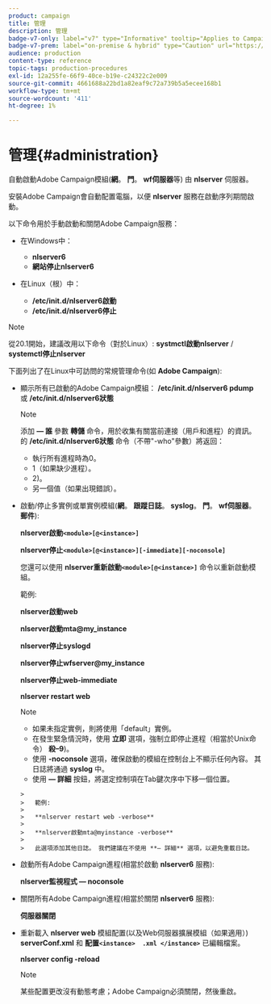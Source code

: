 ```yaml
---
product: campaign
title: 管理
description: 管理
badge-v7-only: label="v7" type="Informative" tooltip="Applies to Campaign Classic v7 only"
badge-v7-prem: label="on-premise & hybrid" type="Caution" url="https://experienceleague.adobe.com/docs/campaign-classic/using/installing-campaign-classic/architecture-and-hosting-models/hosting-models-lp/hosting-models.html" tooltip="Applies to on-premise and hybrid deployments only"
audience: production
content-type: reference
topic-tags: production-procedures
exl-id: 12a255fe-66f9-40ce-b19e-c24322c2e009
source-git-commit: 4661688a22bd1a82eaf9c72a739b5a5ecee168b1
workflow-type: tm+mt
source-wordcount: '411'
ht-degree: 1%

---
```


# 管理{#administration}



自動啟動Adobe Campaign模組(**網**。 **門**。 **wf伺服器**&#x200B;等) 由 **nlserver** 伺服器。

安裝Adobe Campaign會自動配置電腦，以便 **nlserver** 服務在啟動序列期間啟動。

以下命令用於手動啟動和關閉Adobe Campaign服務：

* 在Windows中：

   * **nlserver6**
   * **網站停止nlserver6**

* 在Linux（根）中：

   * **/etc/init.d/nlserver6啟動**
   * **/etc/init.d/nlserver6停止**

>[!NOTE]
>
>從20.1開始，建議改用以下命令（對於Linux）: **systmctl啟動nlserver** / **systemctl停止nlserver**

下面列出了在Linux中可訪問的常規管理命令(如 **Adobe Campaign**):

* 顯示所有已啟動的Adobe Campaign模組： **/etc/init.d/nlserver6 pdump** 或 **/etc/init.d/nlserver6狀態**

   >[!NOTE]
   >
   >添加 **— 誰** 參數 **轉儲** 命令，用於收集有關當前連接（用戶和進程）的資訊。\
   >的 **/etc/init.d/nlserver6狀態** 命令（不帶&quot;-who&quot;參數）將返回：
   >
   >    * 執行所有進程時為0。
   >    * 1（如果缺少進程）。
   >    * 2)。
   >    * 另一個值（如果出現錯誤）。


* 啟動/停止多實例或單實例模組(**網**。 **跟蹤日誌**。 **syslog**。 **門**。 **wf伺服器**。 **郵件**):

   **nlserver啟動`<module>[@<instance>]`**

   **nlserver停止`<module>[@<instance>][-immediate][-noconsole]`**

   您還可以使用 **nlserver重新啟動`<module>[@<instance>]`** 命令以重新啟動模組。

   範例:

   **nlserver啟動web**

   **nlserver啟動mta@my_instance**

   **nlserver停止syslogd**

   **nlserver停止wfserver@my_instance**

   **nlserver停止web-immediate**

   **nlserver restart web**

   >[!NOTE]
   >
   >* 如果未指定實例，則將使用「default」實例。
   >* 在發生緊急情況時，使用 **立即** 選項，強制立即停止進程（相當於Unix命令） **殺–9**)。
   >* 使用 **-noconsole** 選項，確保啟動的模組在控制台上不顯示任何內容。 其日誌將通過 **syslog** 中。
   >* 使用 **— 詳細** 按鈕，將選定控制項在Tab鍵次序中下移一個位置。

      >
      >   範例:
      >
      >   **nlserver restart web -verbose**
      >
      >   **nlserver啟動mta@myinstance -verbose**
      >
      >   此選項添加其他日誌。 我們建議在不使用 **— 詳細** 選項，以避免重載日誌。


* 啟動所有Adobe Campaign進程(相當於啟動 **nlserver6** 服務):

   **nlserver監視程式 — noconsole**

* 關閉所有Adobe Campaign進程(相當於關閉 **nlserver6** 服務):

   **伺服器關閉**

* 重新載入 **nlserver web** 模組配置(以及Web伺服器擴展模組（如果適用）) **serverConf.xml** 和 **配置`<instance>  .xml </instance>`** 已編輯檔案。

   **nlserver config -reload**

   >[!NOTE]
   >
   >某些配置更改沒有動態考慮；Adobe Campaign必須關閉，然後重啟。
